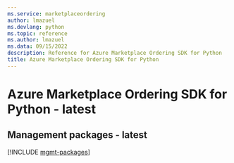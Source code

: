 ```yaml
---
ms.service: marketplaceordering
author: lmazuel
ms.devlang: python
ms.topic: reference
ms.author: lmazuel
ms.data: 09/15/2022
description: Reference for Azure Marketplace Ordering SDK for Python
title: Azure Marketplace Ordering SDK for Python
---
```

# Azure Marketplace Ordering SDK for Python - latest

## Management packages - latest
[!INCLUDE [mgmt-packages](marketplace-ordering-mgmt-index.md)]